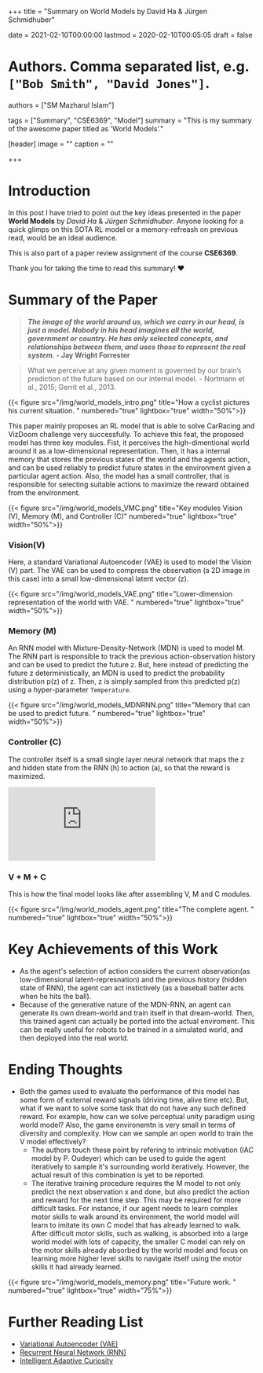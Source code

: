 +++
title = "Summary on World Models by David Ha & Jürgen Schmidhuber"

date = 2021-02-10T00:00:00
lastmod = 2020-02-10T00:05:05
draft = false

# Authors. Comma separated list, e.g. `["Bob Smith", "David Jones"]`.
authors = ["SM Mazharul Islam"]

tags = ["Summary", "CSE6369", "Model"]
summary = "This is my summary of the awesome paper titled as 'World Models'."

[header]
image = ""
caption = ""

+++

# Introduction

In this post I have tried to point out the key ideas presented in the paper **World Models** by *David Ha* & *Jürgen Schmidhuber*. Anyone looking for a quick glimps on this SOTA RL model or a memory-refreash on previous read, would be an ideal audience. 

This is also part of a paper review assignment of the course **CSE6369**.

Thank you for taking the time to read this summary! :heart:



# Summary of the Paper

> ***The image of the world around us, which we carry in our head, is just a model. Nobody in his head imagines all the world, government or country. He has only selected concepts, and relationships between them, and uses those to represent the real system.* - Jay Wright Forrester**

> What we perceive at any given moment is governed by our brain’s prediction of the future based on our internal model. - Nortmann et al., 2015;
Gerrit et al., 2013.

{{< figure src="/img/world_models_intro.png" title="How a cyclist pictures his current situation.  " numbered="true" lightbox="true" width="50%">}}

This paper mainly proposes an RL model that is able to solve CarRacing and VizDoom challenge very successfully. To achieve this feat, the proposed model has three key modules. Fist, it perceives the high-dimentional world around it as a low-dimensional representation. Then, it has a internal memory that stores the previous states of the world and the agents action, and can be used reliably to predict future states in the environment given a particular agent action. Also, the model has a small controller, that is responsible for selecting suitable actions to maximize the reward obtained from the environment.

{{< figure src="/img/world_models_VMC.png" title="Key modules Vision (V), Memory (M), and Controller (C)" numbered="true" lightbox="true" width="50%">}}

### Vision(V)
Here, a standard Variational Autoencoder (VAE) is used to model the Vision (V) part. The VAE can be used to compress the observation (a 2D image in this case) into a small low-dimensional latent vector (z).

{{< figure src="/img/world_models_VAE.png" title="Lower-dimension representation of the world with VAE.  " numbered="true" lightbox="true" width="50%">}}


### Memory (M)
An RNN model with Mixture-Density-Network (MDN) is used to model M. The RNN part is responsible to track the previous action-observation history and can be used to predict the future z. But, here instead of predicting the future z deterministically, an MDN is used to predict the probability distribution p(z) of z. Then, z is simply sampled from this predicted p(z) using a hyper-parameter `Temperature`.

{{< figure src="/img/world_models_MDNRNN.png" title="Memory that can be used to predict future.  " numbered="true" lightbox="true" width="50%">}}


### Controller (C)
The controller itself is a small single layer neural network that maps the z and hidden state from the RNN (h) to action (a), so that the reward is maximized.

![equation](https://latex.codecogs.com/gif.latex?a_t%20%3D%20W_c%5Bz_t%20h_t%5D%20&plus;%20b_c)

### V + M + C
This is how the final model looks like after assembling V, M and C modules.

{{< figure src="/img/world_models_agent.png" title="The complete agent.  " numbered="true" lightbox="true" width="50%">}}


# Key Achievements of this Work

- As the agent's selection of action considers the current observation(as low-dimensional latent-represnation) and the previous history (hidden state of RNN), the agent can act instictively (as a baseball batter acts when he hits the ball). 
- Because of the generative nature of the MDN-RNN, an agent can generate its own dream-world and train itself in that dream-world. Then, this trained agent can actually be ported into the actual enviroment. This can be really useful for robots to be trained in a simulated world, and then deployed into the real world.


# Ending Thoughts

- Both the games used to evaluate the performance of this model has some form of external reward signals (driving time, alive time etc). But, what if we want to solve some task that do not have any such defined reward. For example, how can we solve perceptual unity paradigm using world model? Also, the game environemtn is very small in terms of diversity and complexity. How can we sample an open world to train the V model effectively?
    - The authors touch these point by refering to intrinsic motivation (IAC model by P. Oudeyer) which can be used to guide the agent iteratively to sample it's surrounding world iteratively. However, the actual result of this combination is yet to be reported.
    - The iterative training procedure requires the M model to not only predict the next observation x and done, but also predict the action and reward for the next time step. This may be required for more difficult tasks. For instance, if our agent needs to learn complex motor skills to walk around its environment, the world model will learn to imitate its own C model that has already learned to walk. After difficult motor skills, such as walking, is absorbed into a large world
model with lots of capacity, the smaller C model can rely on the motor skills already absorbed by the world model and focus on learning more higher level skills to navigate itself using the motor skills it had already learned.

{{< figure src="/img/world_models_memory.png" title="Future work.  " numbered="true" lightbox="true" width="75%">}}


# Further Reading List
- [Variational Autoencoder (VAE)](https://en.wikipedia.org/wiki/Autoencoder)
- [Recurrent Neural Network (RNN)](https://en.wikipedia.org/wiki/Recurrent_neural_network)
- [Intelligent Adaptive Curiosity](https://ieeexplore.ieee.org/document/4141061)

